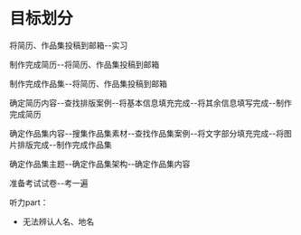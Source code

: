 # 目标划分

将简历、作品集投稿到邮箱--实习

制作完成简历--将简历、作品集投稿到邮箱

制作完成作品集--将简历、作品集投稿到邮箱

确定简历内容--查找排版案例--将基本信息填充完成--将其余信息填写完成--制作完成简历

确定作品集内容--搜集作品集素材--查找作品集案例--将文字部分填充完成--将图片排版完成--制作完成作品集

确定作品集主题--确定作品集架构--确定作品集内容



准备考试试卷--考一遍

听力part：

* 无法辨认人名、地名
